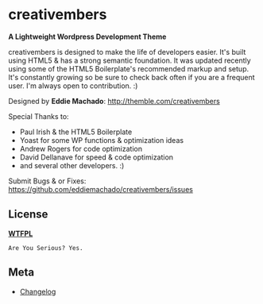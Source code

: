 # creativembers
__A Lightweight Wordpress Development Theme__

creativembers is designed to make the life of developers easier. It's built
using HTML5 & has a strong semantic foundation. It was updated recently
using some of the HTML5 Boilerplate's recommended markup and setup.
It's constantly growing so be sure to check back often if you are a
frequent user. I'm always open to contribution. :)

Designed by **Eddie Machado**: http://themble.com/creativembers

Special Thanks to:
* Paul Irish & the HTML5 Boilerplate
* Yoast for some WP functions & optimization ideas
* Andrew Rogers for code optimization
* David Dellanave for speed & code optimization
* and several other developers. :)

Submit Bugs & or Fixes:
https://github.com/eddiemachado/creativembers/issues


## License
__[WTFPL](http://sam.zoy.org/wtfpl/)__

	Are You Serious? Yes.


## Meta
* [Changelog](../../blob/master/CHANGELOG.md)
